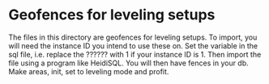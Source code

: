 # Geofences for leveling setups

The files in this directory are geofences for leveling setups.  To import, you will need the instance ID you intend to use these on.  Set the variable in the sql file, i.e. replace the ?????? with 1 if your instance ID is 1.  Then import the file using a program like HeidiSQL.  You will then have fences in your db.  Make areas, init, set to leveling mode and profit.
